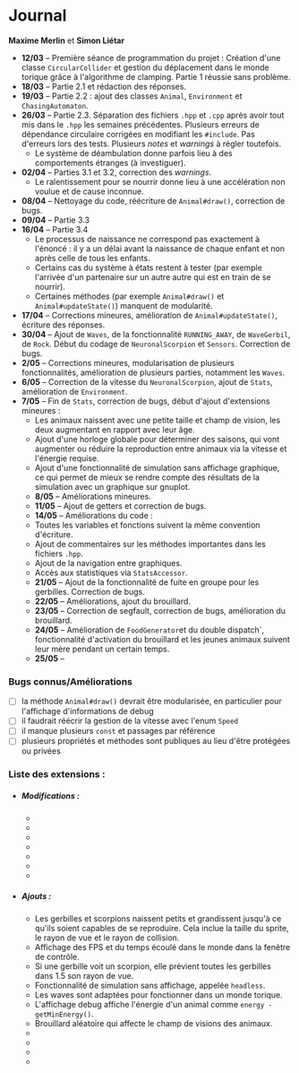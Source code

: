 # Journal

**Maxime Merlin** et **Simon Liétar**

- **12/03** – Première séance de programmation du projet : Création d'une classe `CircularCollider` et gestion du déplacement dans le monde torique grâce à l'algorithme de clamping. Partie 1 réussie sans problème.
- **18/03** – Partie 2.1 et rédaction des réponses.
- **19/03** – Partie 2.2 : ajout des classes `Animal`, `Environment` et `ChasingAutomaton`.
- **26/03** – Partie 2.3. Séparation des fichiers `.hpp` et `.cpp` après avoir tout mis dans le `.hpp` les semaines précédentes. Plusieurs erreurs de dépendance circulaire corrigées en modifiant les `#include`. Pas d'erreurs lors des tests. Plusieurs _notes_ et _warnings_ à régler toutefois.
  - Le système de déambulation donne parfois lieu à des comportements étranges (à investiguer).
- **02/04** – Parties 3.1 et 3.2, correction des _warnings_.
  - Le ralentissement pour se nourrir donne lieu à une accélération non voulue et de cause inconnue.
- **08/04** – Nettoyage du code, réécriture de `Animal#draw()`, correction de bugs.
- **09/04** – Partie 3.3
- **16/04** – Partie 3.4
  - Le processus de naissance ne correspond pas exactement à l'énoncé : il y a un délai avant la naissance de chaque enfant et non après celle de tous les enfants.
  - Certains cas du système à états restent à tester (par exemple l'arrivée d'un partenaire sur un autre autre qui est en train de se nourrir).
  - Certaines méthodes (par exemple `Animal#draw()` et `Animal#updateState()`) manquent de modularité.
- **17/04** – Corrections mineures, amélioration de `Animal#updateState()`, écriture des réponses.
- **30/04** –  Ajout de `Waves`, de la fonctionnalité `RUNNING_AWAY`, de `WaveGerbil`, de `Rock`. Début du codage de `NeuronalScorpion` et `Sensors`. Correction de bugs.
- **2/05** – Corrections mineures, modularisation de plusieurs fonctionnalités, amélioration de plusieurs parties, notamment les `Waves`.
- **6/05** – Correction de la vitesse du `NeuronalScorpion`, ajout de `Stats`, amélioration de `Environment`.
- **7/05** – Fin de `Stats`, correction de bugs, début d'ajout d'extensions mineures :
  - Les animaux naissent avec une petite taille et champ de vision, les deux augmentant en rapport avec leur âge.
  - Ajout d'une horloge globale pour déterminer des saisons, qui vont augmenter ou réduire la reproduction entre animaux via la vitesse et l'énergie requise.
  - Ajout d'une fonctionnalité de simulation sans affichage graphique, ce qui permet de mieux se rendre compte des résultats de la simulation avec un graphique sur gnuplot.
  - **8/05**  – Améliorations mineures.
  - **11/05** – Ajout de getters et correction de bugs.
  -  **14/05** – Améliorations du code :
    - Toutes les variables et fonctions suivent la même convention d'écriture.
    - Ajout de commentaires sur les méthodes importantes dans les fichiers `.hpp`.
    - Ajout de la navigation entre graphiques.
    - Accès aux statistiques via `StatsAccessor`.
  - **21/05** – Ajout de la fonctionnalité de fuite en groupe pour les gerbilles. Correction de bugs.
  - **22/05** – Améliorations, ajout du brouillard.
  - **23/05** – Correction de segfault, correction de bugs, amélioration du brouillard.
  - **24/05** – Amélioration de `FoodGenerator`et du double dispatch`, fonctionnalité d'activation du brouillard et les jeunes animaux suivent leur mère pendant un certain temps.
  - **25/05** –
  
### Bugs connus/Améliorations

- [ ] la méthode `Animal#draw()` devrait être modularisée, en particulier pour l'affichage d'informations de debug
- [ ] il faudrait réécrir la gestion de la vitesse avec l'enum `Speed`
- [ ] il manque plusieurs `const` et passages par référence
- [ ] plusieurs propriétés et méthodes sont publiques au lieu d'être protégées ou privées 

### Liste des extensions :

- ##### Modifications :
    -  
    - 
    -
    - 
    - 
    - 
    - 
- ##### Ajouts :
    - Les gerbilles et scorpions naissent petits et grandissent jusqu'à ce qu'ils soient capables de se reproduire. Cela inclue la taille du sprite, le rayon de vue et le rayon de collision.
    -  Affichage des FPS et du temps écoulé dans le monde dans la fenêtre de contrôle.
    - Si une gerbille voit un scorpion, elle prévient toutes les gerbilles dans 1.5 son rayon de vue.
    - Fonctionnalité de simulation sans affichage, appelée `headless`.
    -  Les waves sont adaptées pour fonctionner dans un monde torique.
    -  L'affichage debug affiche l'énergie d'un animal comme `energy - getMinEnergy()`.
    - Brouillard aléatoire qui affecte le champ de visions des animaux.
    - 
    - 
    - 
    - 




